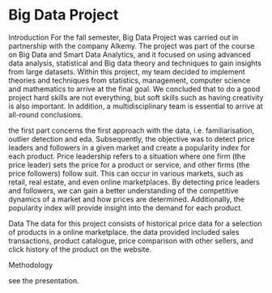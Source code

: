 # Big Data Project
 Introduction
For the fall semester, Big Data Project was carried out in partnership with the company Alkemy. The project was part of the course on Big Data and Smart Data Analytics, and it focused on using advanced data analysis, statistical and Big data theory and techniques to gain insights from large datasets. Within this project, my team decided to implement theories and techniques from statistics, management, computer science and mathematics to arrive at the final goal. We concluded that to do a good project hard skills are not everything, but soft skills such as having creativity is also important. In addition, a multidisciplinary team is essential to arrive at all-round conclusions.

the first part concerns the first approach with the data, i.e. familiarisation, outlier detection and eda.
Subsequently, the objective was  to detect price leaders and followers in a given market and create a popularity index for each product.
Price leadership refers to a situation where one firm (the price leader) sets the price for a product or service, and other firms (the price followers) follow suit. This can occur in various markets, such as retail, real estate, and even online marketplaces.
By detecting price leaders and followers, we can gain a better understanding of the competitive dynamics of a market and how prices are determined. Additionally, the popularity index will provide insight into the demand for each product.

Data
The data for this project consists of historical price data for a selection of products in a online marketplace. the data provided included sales transactions, product catalogue, price comparison with other sellers, and click history of the product on the website.

Methodology

see the presentation.
